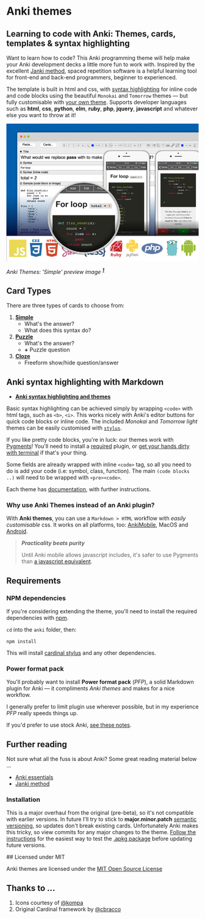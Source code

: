 # Anki themes
## Learning to code with Anki: Themes, cards, templates & syntax highlighting

Want to learn how to code? This Anki programming theme will help make your Anki development decks a little more fun to work with. Inspired by the excellent [Janki method](#further-reading), spaced repetition software is a helpful learning tool for front-end and back-end programmers, beginner to experienced.

The template is built in html and css, with [syntax highlighting](./dist/themes/assets/css/README.md) for inline code and code blocks using the beautiful `Monokai` and `Tomorrow` themes — but fully customisable with [your own theme](http://color-themes.com/). Supports developer languages such as **html**, **css**, **python**, **elm**, **ruby**, **php**, **jquery**, **javascript** and whatever else you want to throw at it!

![Preview image](./preview.png)

*Anki Themes: 'Simple' preview image* <sup><strong><em>[1](#other-notes)</em></strong></sup>



## Card Types

There are three types of cards to choose from:

1. **[Simple](./dist/themes/simple/README.md)**
    - What's the answer?
    - What does this syntax do?
2. **[Puzzle](./dist/themes/puzzle/README.md)**
    - What's the answer?
    - **+** Puzzle question
3. **[Cloze](./dist/themes/cloze/README.md)**
    - Freeform show/hide question/answer



## Anki syntax highlighting with Markdown

- **[Anki syntax highlighting and themes](./dist/themes/assets/README.md)**

Basic syntax highlighting can be achieved simply by wrapping `<code>` with html tags, such as `<b>`, `<i>`. This works nicely with Anki's editor buttons for quick code blocks or inline code. The included *Monokai* and *Tomorrow light* themes can be easily customised with [`stylus`](http://stylus-lang.com/).

If you like pretty code blocks, you're in luck: our themes work with [Pygments](http://pygments.org/)! You'll need to install a [required](#requirements) plugin, or [get your hands dirty with terminal](http://pygments.org/docs/cmdline/) if that's your thing.

Some fields are already wrapped with inline `<code>` tag, so all you need to do is add your code (i.e: symbol, class, function). The main `(code blocks ..)` will need to be wrapped with `<pre><code>`.

Each theme has [documentation](./dist/themes/simple/README.md), with further instructions.


### Why use Anki Themes instead of an Anki plugin?

With **Anki themes**, you can use a `Markdown > HTML` workflow with *easily customisable* css. It works on all platforms, too: [AnkiMobile](http://ankisrs.net/docs/AnkiMobile.html), MacOS and [Android](https://github.com/ankidroid/Anki-Android).

> ***Practicality beats purity***
>
> Until Anki mobile allows javascript includes, it's safer to use Pygments than [a javascript equivalent](https://highlightjs.org/).



## Requirements

### NPM dependencies

If you're considering extending the theme, you'll need to install the required dependencies with [npm](https://www.npmjs.com/).

`cd` into the `anki` folder, then:

```node
npm install
```

This will install [cardinal stylus](https://github.com/badlydrawnrob/cardinal-stylus) and any other dependencies.

### Power format pack

You'll probably want to install **Power format pack** (_PFP_), a solid Markdown plugin for Anki — it compliments *Anki themes* and makes for a nice workflow.

I generally prefer to limit plugin use wherever possible, but in my experience _PFP_ really speeds things up.

If you'd prefer to use stock Anki, [see these notes](./dist/themes/assets/css/README.md#automatic-syntax-highlighting-with-pygments).



## Further reading

Not sure what all the fuss is about Anki? Some great reading material below ...

- [Anki essentials](http://alexvermeer.com/anki-essentials/)
- [Janki method](http://www.jackkinsella.ie/2011/12/05/janki-method.html)

### Installation

This is a major overhaul from the original (pre-beta), so it's not compatible with earlier versions. In future I'll try to stick to **major.minor.patch** [semantic versioning](http://semver.org), so updates don't break existing cards. Unfortunately Anki makes this tricky, so view commits for any major changes to the theme. [Follow the instructions](./dist/deck/README.md) for the easiest way to test the [.apkg package](./dist/deck) before updating future versions.



## Licensed under MIT

Anki themes are licensed under the [MIT Open Source License](./license.md)



## Thanks to ...

1. Icons courtesy of [@kompa](http://devicon.fr)
2. Original Cardinal framework by [@cbracco](https://github.com/cbracco)

